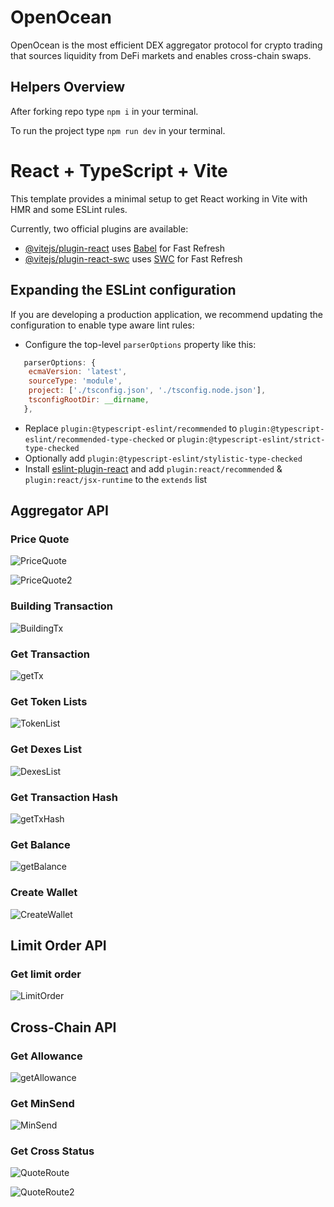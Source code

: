 # OpenOcean

OpenOcean is the most efficient DEX aggregator protocol for crypto trading that sources liquidity from DeFi markets and enables cross-chain swaps.

## Helpers Overview

After forking repo type ```npm i``` in your terminal.

To run the project type ```npm run dev``` in your terminal.

# React + TypeScript + Vite

This template provides a minimal setup to get React working in Vite with HMR and some ESLint rules.

Currently, two official plugins are available:

- [@vitejs/plugin-react](https://github.com/vitejs/vite-plugin-react/blob/main/packages/plugin-react/README.md) uses [Babel](https://babeljs.io/) for Fast Refresh
- [@vitejs/plugin-react-swc](https://github.com/vitejs/vite-plugin-react-swc) uses [SWC](https://swc.rs/) for Fast Refresh

## Expanding the ESLint configuration

If you are developing a production application, we recommend updating the configuration to enable type aware lint rules:

- Configure the top-level `parserOptions` property like this:

```js
   parserOptions: {
    ecmaVersion: 'latest',
    sourceType: 'module',
    project: ['./tsconfig.json', './tsconfig.node.json'],
    tsconfigRootDir: __dirname,
   },
```

- Replace `plugin:@typescript-eslint/recommended` to `plugin:@typescript-eslint/recommended-type-checked` or `plugin:@typescript-eslint/strict-type-checked`
- Optionally add `plugin:@typescript-eslint/stylistic-type-checked`
- Install [eslint-plugin-react](https://github.com/jsx-eslint/eslint-plugin-react) and add `plugin:react/recommended` & `plugin:react/jsx-runtime` to the `extends` list

## Aggregator API

### Price Quote

![PriceQuote](./public/PriceQuoteRes.png)

![PriceQuote2](./public/PriceQuoteRes2.png)

### Building Transaction

![BuildingTx](./public/BuildingTxRes.png)

### Get Transaction

![getTx](./public/getTxRes.png)

### Get Token Lists

![TokenList](./public/TokenListRes.png)

### Get Dexes List

![DexesList](./public/DexesListRes.png)

### Get Transaction Hash

![getTxHash](./public/getTxHashRes.png)

### Get Balance

![getBalance](./public/getBalanceRes.png)

### Create Wallet

![CreateWallet](./public/CreateWalletRes.png)

## Limit Order API

### Get limit order

![LimitOrder](./public/LimitOrderRes.png)

## Cross-Chain API

### Get Allowance

![getAllowance](./public/getAllowanceRes.png)

### Get MinSend

![MinSend](./public/MinSendRes.png)

### Get Cross Status

![QuoteRoute](./public/QuoteRouteRes.png)

![QuoteRoute2](./public/QuoteRouteRes2.png)